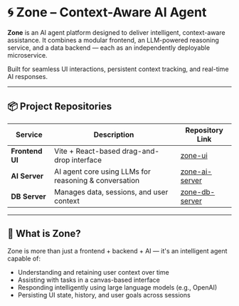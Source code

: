 # 🌀 Zone – Context-Aware AI Agent

**Zone** is an AI agent platform designed to deliver intelligent, context-aware assistance. It combines a modular frontend, an LLM-powered reasoning service, and a data backend — each as an independently deployable microservice.

Built for seamless UI interactions, persistent context tracking, and real-time AI responses.

---

## 📦 Project Repositories

| Service        | Description                                           | Repository Link |
|----------------|-------------------------------------------------------|------------------|
| **Frontend UI** | Vite + React-based drag-and-drop interface            | [zone-ui](https://github.com/Yatik1/zone-ui) |
| **AI Server**   | AI agent core using LLMs for reasoning & conversation | [zone-ai-server](https://github.com/Yatik1/zone-ai-server) |
| **DB Server**   | Manages data, sessions, and user context              | [zone-db-server](https://github.com/Yatik1/zone-db-server) |

---

## 🧠 What is Zone?

Zone is more than just a frontend + backend + AI — it's an intelligent agent capable of:

- Understanding and retaining user context over time
- Assisting with tasks in a canvas-based interface
- Responding intelligently using large language models (e.g., OpenAI)
- Persisting UI state, history, and user goals across sessions
